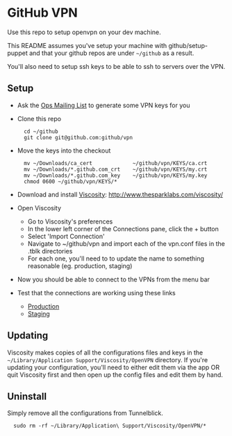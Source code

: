 # GitHub VPN

Use this repo to setup openvpn on your dev machine.

This README assumes you've setup your machine with github/setup-puppet
and that your github repos are under `~/github` as a result.

You'll also need to setup ssh keys to be able to ssh to servers over the VPN.

## Setup

* Ask the [Ops Mailing List](mailto:ops@github.com) to generate some VPN keys for you

* Clone this repo

        cd ~/github
        git clone git@github.com:github/vpn

* Move the keys into the checkout

        mv ~/Downloads/ca_cert             ~/github/vpn/KEYS/ca.crt
        mv ~/Downloads/*.github.com_crt    ~/github/vpn/KEYS/my.crt
        mv ~/Downloads/*.github.com_key    ~/github/vpn/KEYS/my.key
        chmod 0600 ~/github/vpn/KEYS/*

* Download and install [Viscosity](http://www.thesparklabs.com/viscosity/): http://www.thesparklabs.com/viscosity/

* Open Viscosity
    * Go to Viscosity's preferences
    * In the lower left corner of the Connections pane, click the + button
    * Select 'Import Connection'
    * Navigate to ~/github/vpn and import each of the vpn.conf files in the .tblk directories
    * For each one, you'll need to to update the name to something reasonable (eg. production, staging)

* Now you should be able to connect to the VPNs from the menu bar

* Test that the connections are working using these links

  * [Production](http://aux1.rs.github.com:9292/)
  * [Staging](http://aux1.stg.github.com:9292/)

## Updating

Viscosity makes copies of all the configurations files and keys in the
`~/Library/Application Support/Viscosity/OpenVPN` directory. If you're
updating your configuration, you'll need to either edit them via the
app OR quit Viscosity first and then open up the config files and edit them
by hand.

## Uninstall

Simply remove all the configurations from Tunnelblick.

      sudo rm -rf ~/Library/Application\ Support/Viscosity/OpenVPN/*
